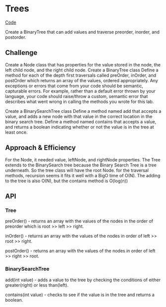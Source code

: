 # Trees
<!-- Short summary or background information -->
[Code](code401challenges/src/main/java/code401challenges/tree/BinarySearchTree.java)

Create a BinaryTree that can add values and traverse preorder, inorder, and postorder.
## Challenge
<!-- Description of the challenge -->

Create a Node class that has properties for the value stored in the node, the left child node, and the right child node.
Create a BinaryTree class
Define a method for each of the depth first traversals called preOrder, inOrder, and postOrder which returns an array of the values, ordered appropriately.
Any exceptions or errors that come from your code should be semantic, capturable errors. For example, rather than a default error thrown by your language, your code should raise/throw a custom, semantic error that describes what went wrong in calling the methods you wrote for this lab.

Create a BinarySearchTree class
Define a method named add that accepts a value, and adds a new node with that value in the correct location in the binary search tree.
Define a method named contains that accepts a value, and returns a boolean indicating whether or not the value is in the tree at least once.
## Approach & Efficiency
<!-- What approach did you take? Why? What is the Big O space/time for this approach? -->

For the Node, it needed value, leftNode, and rightNode properties. The Tree extends to the BinarySearch tree because the Binary Search Tree is a tree underneath. So the tree class will have the root Node.
for the traversal methods, recursion seems it fits it well with a BigO time of O(N). The adding to the tree is also O(N), but the contains method is O(log(n))
## API
<!-- Description of each method publicly available in each of your trees -->

### Tree

preOrder() - returns an array with the values of the nodes in the order of preorder which is root >> left >> right.

inOrder() - returns an array with the values of the nodes in order of left >> root >> right.

postOrder() - returns an array with the values of the nodes in order of left >> right >> root.

### BinarySearchTree

add(int value) - adds a value to the tree by checking the conditions of either greater(right) or less than(left).

contains(int value) - checks to see if the value is in the tree and returns a boolean.
